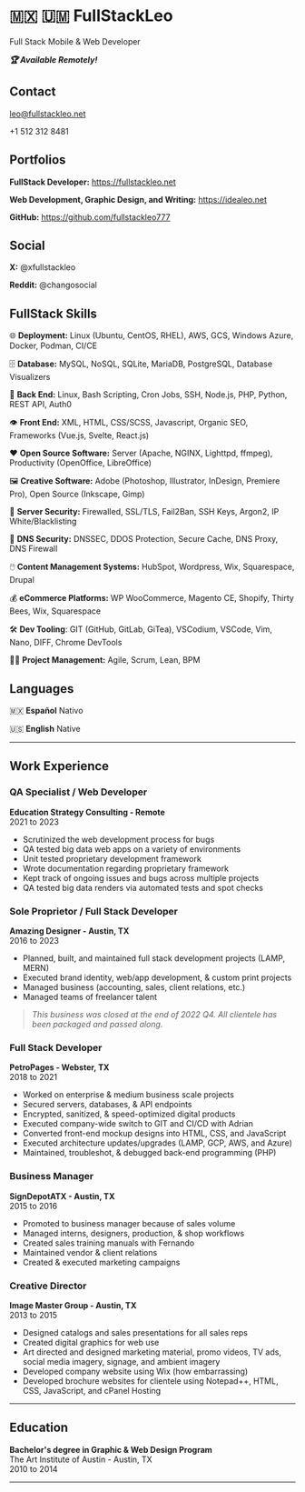 # 🇲🇽 🇺🇲 FullStackLeo

Full Stack Mobile & Web Developer

_**🏆 Available Remotely!**_


## Contact

leo@fullstackleo.net

+1 512 312 8481


## Portfolios

**FullStack Developer:** https://fullstackleo.net

**Web Development, Graphic Design, and Writing:** https://idealeo.net

**GitHub:** https://github.com/fullstackleo777


## Social

**X:** @xfullstackleo

**Reddit:** @changosocial


## FullStack Skills

🌐 **Deployment:** Linux (Ubuntu, CentOS, RHEL), AWS, GCS, Windows Azure, Docker, Podman, CI/CE

🗄️ **Database:** MySQL, NoSQL, SQLite, MariaDB, PostgreSQL, Database Visualizers

🧠 **Back End:** Linux, Bash Scripting, Cron Jobs, SSH, Node.js, PHP, Python, REST API, Auth0

👁️ **Front End:** XML, HTML, CSS/SCSS, Javascript, Organic SEO, Frameworks (Vue.js, Svelte, React.js)

❤️ **Open Source Software:** Server (Apache, NGINX, Lighttpd, ffmpeg), Productivity (OpenOffice, LibreOffice)

🖼️ **Creative Software:** Adobe (Photoshop, Illustrator, InDesign, Premiere Pro), Open Source (Inkscape, Gimp)

🔐 **Server Security:** Firewalled, SSL/TLS, Fail2Ban, SSH Keys, Argon2, IP White/Blacklisting

🔑 **DNS Security:** DNSSEC, DDOS Protection, Secure Cache, DNS Proxy, DNS Firewall

🖱️ **Content Management Systems:** HubSpot, Wordpress, Wix, Squarespace, Drupal

💰 **eCommerce Platforms:** WP WooCommerce, Magento CE, Shopify, Thirty Bees, Wix, Squarespace

🛠️ **Dev Tooling**: GIT (GitHub, GitLab, GiTea), VSCodium, VSCode, Vim, Nano, DIFF, Chrome DevTools

👨‍💼 **Project Management:** Agile, Scrum, Lean, BPM


## Languages

🇲🇽 **Español** Nativo

🇺🇸 **English** Native


---

## Work Experience

### QA Specialist / Web Developer  
**Education Strategy Consulting - Remote**  
2021 to 2023  
- Scrutinized the web development process for bugs  
- QA tested big data web apps on a variety of environments  
- Unit tested proprietary development framework  
- Wrote documentation regarding proprietary framework  
- Kept track of ongoing issues and bugs across multiple projects  
- QA tested big data renders via automated tests and spot checks  

### Sole Proprietor / Full Stack Developer  
**Amazing Designer - Austin, TX**  
2016 to 2023  
- Planned, built, and maintained full stack development projects (LAMP, MERN)  
- Executed brand identity, web/app development, & custom print projects  
- Managed business (accounting, sales, client relations, etc.)  
- Managed teams of freelancer talent  
> *This business was closed at the end of 2022 Q4. All clientele has been packaged and passed along.*  

### Full Stack Developer  
**PetroPages - Webster, TX**  
2018 to 2021  
- Worked on enterprise & medium business scale projects  
- Secured servers, databases, & API endpoints  
- Encrypted, sanitized, & speed-optimized digital products  
- Executed company-wide switch to GIT and CI/CD with Adrian  
- Converted front-end mockup designs into HTML, CSS, and JavaScript  
- Executed architecture updates/upgrades (LAMP, GCP, AWS, and Azure)  
- Maintained, troubleshot, & debugged back-end programming (PHP)  

### Business Manager  
**SignDepotATX - Austin, TX**  
2015 to 2016  
- Promoted to business manager because of sales volume  
- Managed interns, designers, production, & shop workflows  
- Created sales training manuals with Fernando  
- Maintained vendor & client relations  
- Created & executed marketing campaigns  

### Creative Director  
**Image Master Group - Austin, TX**  
2013 to 2015  
- Designed catalogs and sales presentations for all sales reps  
- Created digital graphics for web use  
- Art directed and designed marketing material, promo videos, TV ads, social media imagery, signage, and ambient imagery  
- Developed company website using Wix (how embarrassing)  
- Developed brochure websites for clientele using Notepad++, HTML, CSS, JavaScript, and cPanel Hosting  

---

## Education

**Bachelor's degree in Graphic & Web Design Program**  
The Art Institute of Austin - Austin, TX  
2010 to 2014  

---

